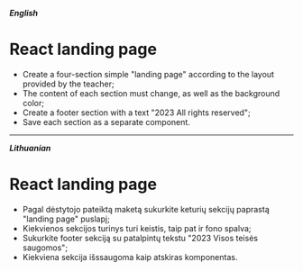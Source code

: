 **_English_**

# React landing page

- Create a four-section simple "landing page" according to the layout provided by the teacher;
- The content of each section must change, as well as the background color;
- Create a footer section with a text "2023 All rights reserved";
- Save each section as a separate component.

---

**_Lithuanian_**

# React landing page

- Pagal dėstytojo pateiktą maketą sukurkite keturių sekcijų paprastą "landing page" puslapį;
- Kiekvienos sekcijos turinys turi keistis, taip pat ir fono spalva;
- Sukurkite footer sekciją su patalpintų tekstu "2023 Visos teisės saugomos";
- Kiekviena sekcija išssaugoma kaip atskiras komponentas.
